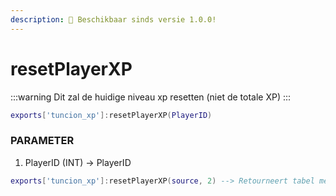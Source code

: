 ```yaml
---
description: 🔧 Beschikbaar sinds versie 1.0.0!
---
```


# resetPlayerXP

:::warning
Dit zal de huidige niveau xp resetten (niet de totale XP)
:::

```lua title="Export Syntax"
exports['tuncion_xp']:resetPlayerXP(PlayerID)
```

### PARAMETER

1. PlayerID <span className="color-blue">(INT)</span> <span className="color-orange">-> PlayerID</span>

```lua
exports['tuncion_xp']:resetPlayerXP(source, 2) --> Retourneert tabel met informatie
```